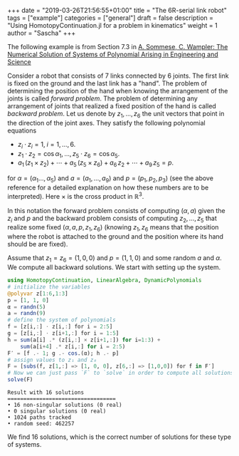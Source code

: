 +++
date = "2019-03-26T21:56:55+01:00"
title = "The 6R-serial link robot"
tags = ["example"]
categories = ["general"]
draft = false
description = "Using HomotopyContinuation.jl for a problem in kinematics"
weight = 1
author = "Sascha"
+++

The following example is from Section 7.3 in [A. Sommese, C. Wampler: The Numerical Solution of Systems of Polynomial Arising in Engineering and Science](https://www.worldscientific.com/worldscibooks/10.1142/5763)


Consider a robot that consists of 7 links connected by 6 joints. The first link is fixed on the ground and the last link has a "hand". The problem of determining the position of the hand when knowing the arrangement of the joints is called  *forward problem*. The problem of determining any arrangement of joints that realized a fixed position of the hand is called *backward problem*. Let us denote by $z_1,\ldots,z_6$ the unit vectors that point in the direction of the joint axes.  They satisfy the following polynomial equations


  * $z_i \cdot z_i = 1,\; i=1,\ldots,6.$
  * $z_1 \cdot z_2 = \cos \alpha_1,\ldots, z_5 \cdot z_6 = \cos \alpha_5$.
  * $a_1\, (z_1 \times z_2) + \cdots + a_5\, (z_5 \times z_6) + a_6 \,z_2 + \cdots + a_9  \,z_5= p.$


for $\alpha=(\alpha_1\ldots, \alpha_5)$ and $a=(a_1,\ldots,a_9)$ and $p=(p_1,p_2,p_3)$ (see the above reference for a detailed explanation on how these numbers are to be interpreted). Here $\times$ is the cross product in $\mathbb{R}^3$.


In this notation the forward problem consists of computing $(\alpha,a)$ given the $z_i$ and $p$ and the backward problem consists of computing  $z_2,\ldots,z_5$ that realize some fixed $(\alpha,a,p,z_1,z_6)$ (knowing $z_1,z_6$ means that the position where the robot is attached to the ground  and the position where its hand should be are fixed).


Assume that $z_1 = z_6 = (1,0,0)$ and $p=(1,1,0)$ and some random $a$ and $\alpha$. We compute all backward solutions. We start with setting up the system.


```julia
using HomotopyContinuation, LinearAlgebra, DynamicPolynomials
# initialize the variables
@polyvar z[1:6,1:3]
p = [1, 1, 0]
α = randn(5)
a = randn(9)
# define the system of polynomials
f = [z[i,:] ⋅ z[i,:] for i = 2:5]
g = [z[i,:] ⋅ z[i+1,:] for i = 1:5]
h = sum(a[i] .* (z[i,:] × z[i+1,:]) for i=1:3) +
    sum(a[i+4] .* z[i,:] for i = 2:5)
F′ = [f .- 1; g .- cos.(α); h .- p]
# assign values to z₁ and z₆
F = [subs(f, z[1,:] => [1, 0, 0], z[6,:] => [1,0,0]) for f in F′]
# Now we can just pass `F` to `solve` in order to compute all solutions
solve(F)
```

```
Result with 16 solutions
==================================
• 16 non-singular solutions (0 real)
• 0 singular solutions (0 real)
• 1024 paths tracked
• random seed: 462257
```


We find 16 solutions, which is the correct number of solutions for these type of systems.
